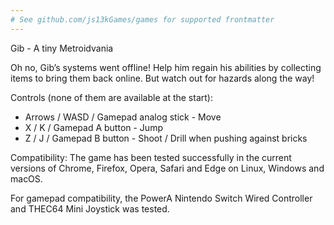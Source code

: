 ```yaml
---
# See github.com/js13kGames/games for supported frontmatter
---
```

Gib - A tiny Metroidvania

Oh no, Gib’s systems went offline!
Help him regain his abilities by collecting items to bring them back online.
But watch out for hazards along the way!

Controls (none of them are available at the start):
- Arrows / WASD / Gamepad analog stick - Move
- X / K / Gamepad A button - Jump
- Z / J / Gamepad B button - Shoot / Drill when pushing against bricks

Compatibility:
The game has been tested successfully in the current versions of Chrome, Firefox, Opera, Safari and Edge on Linux, Windows and macOS.

For gamepad compatibility, the PowerA Nintendo Switch Wired Controller and THEC64 Mini Joystick was tested.